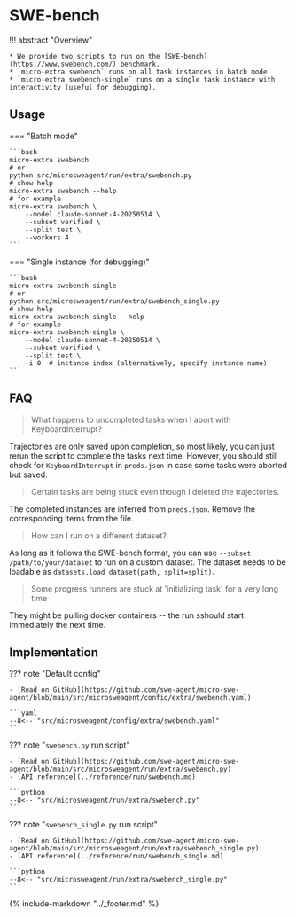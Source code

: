 # SWE-bench

!!! abstract "Overview"

    * We provide two scripts to run on the [SWE-bench](https://www.swebench.com/) benchmark.
    * `micro-extra swebench` runs on all task instances in batch mode.
    * `micro-extra swebench-single` runs on a single task instance with interactivity (useful for debugging).

## Usage

=== "Batch mode"

    ```bash
    micro-extra swebench
    # or
    python src/microsweagent/run/extra/swebench.py
    # show help
    micro-extra swebench --help
    # for example
    micro-extra swebench \
        --model claude-sonnet-4-20250514 \
        --subset verified \
        --split test \
        --workers 4
    ```

=== "Single instance (for debugging)"

    ```bash
    micro-extra swebench-single
    # or
    python src/microsweagent/run/extra/swebench_single.py
    # show help
    micro-extra swebench-single --help
    # for example
    micro-extra swebench-single \
        --model claude-sonnet-4-20250514 \
        --subset verified \
        --split test \
        -i 0  # instance index (alternatively, specify instance name)
    ```

## FAQ

> What happens to uncompleted tasks when I abort with KeyboardInterrupt?

Trajectories are only saved upon completion, so most likely, you can just rerun the script to complete the tasks next time.
However, you should still check for `KeyboardInterrupt` in `preds.json` in case some tasks were aborted but saved.

> Certain tasks are being stuck even though I deleted the trajectories.

The completed instances are inferred from `preds.json`. Remove the corresponding items from the file.

> How can I run on a different dataset?

As long as it follows the SWE-bench format, you can use `--subset /path/to/your/dataset` to run on a custom dataset.
The dataset needs to be loadable as `datasets.load_dataset(path, split=split)`.

> Some progress runners are stuck at 'initializing task' for a very long time

They might be pulling docker containers -- the run sshould start immediately the next time.

## Implementation

??? note "Default config"

    - [Read on GitHub](https://github.com/swe-agent/micro-swe-agent/blob/main/src/microsweagent/config/extra/swebench.yaml)

    ```yaml
    --8<-- "src/microsweagent/config/extra/swebench.yaml"
    ```

??? note "`swebench.py` run script"

    - [Read on GitHub](https://github.com/swe-agent/micro-swe-agent/blob/main/src/microsweagent/run/extra/swebench.py)
    - [API reference](../reference/run/swebench.md)

    ```python
    --8<-- "src/microsweagent/run/extra/swebench.py"
    ```

??? note "`swebench_single.py` run script"

    - [Read on GitHub](https://github.com/swe-agent/micro-swe-agent/blob/main/src/microsweagent/run/extra/swebench_single.py)
    - [API reference](../reference/run/swebench_single.md)

    ```python
    --8<-- "src/microsweagent/run/extra/swebench_single.py"
    ```

{% include-markdown "../_footer.md" %}